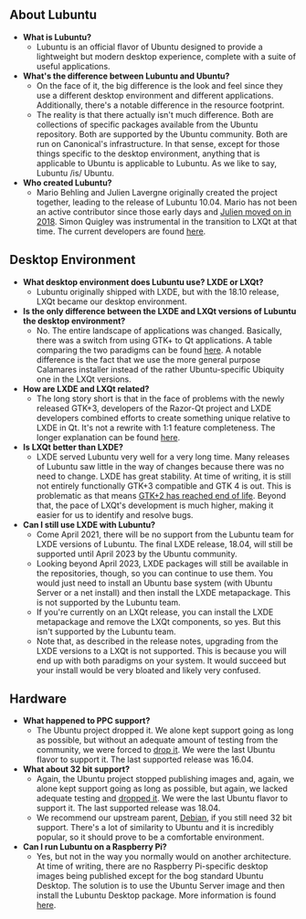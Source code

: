 About Lubuntu
-------------

 * **What is Lubuntu?**
   * Lubuntu is an official flavor of Ubuntu designed to provide a lightweight but modern desktop experience, complete with a suite of useful applications.
 * **What's the difference between Lubuntu and Ubuntu?**
   * On the face of it, the big difference is the look and feel since they use a different desktop environment and different applications. Additionally, there's a notable difference in the resource footprint.
   * The reality is that there actually isn't much difference. Both are collections of specific packages available from the Ubuntu repository. Both are supported by the Ubuntu community. Both are run on Canonical's infrastructure. In that sense, except for those things specific to the desktop environment, anything that is applicable to Ubuntu is applicable to Lubuntu. As we like to say, Lubuntu /is/ Ubuntu.
 * **Who created Lubuntu?**
   * Mario Behling and Julien Lavergne originally created the project together, leading to the release of Lubuntu 10.04. Mario has not been an active contributor since those early days and [Julien moved on in 2018](https://lists.ubuntu.com/archives/lubuntu-devel/2018-May/001181.html). Simon Quigley was instrumental in the transition to LXQt at that time. The current developers are found [here](https://launchpad.net/~lubuntu-dev/+members#active).

Desktop Environment
-------------------

 * **What desktop environment does Lubuntu use? LXDE or LXQt?**
   * Lubuntu originally shipped with LXDE, but with the 18.10 release, LXQt became our desktop environment.
 * **Is the only difference between the LXDE and LXQt versions of Lubuntu the desktop environment?**
   * No. The entire landscape of applications was changed. Basically, there was a switch from using GTK+ to Qt applications. A table comparing the two paradigms can be found [here](https://git.lubuntu.me/lubuntu-wiki/wiki/wiki/Bugs). A notable difference is the fact that we use the more general purpose Calamares installer instead of the rather Ubuntu-specific Ubiquity one in the LXQt versions.
 * **How are LXDE and LXQt related?**
   * The long story short is that in the face of problems with the newly released GTK+3, developers of the Razor-Qt project and LXDE developers combined efforts to create something unique relative to LXDE in Qt. It's not a rewrite with 1:1 feature completeness. The longer explanation can be found [here](https://github.com/lxqt/lxqt/wiki/History).
 * **Is LXQt better than LXDE?**
   * LXDE served Lubuntu very well for a very long time. Many releases of Lubuntu saw little in the way of changes because there was no need to change. LXDE has great stability. At time of writing, it is still not entirely functionally GTK+3 compatible and GTK 4 is out. This is problematic as that means [GTK+2 has reached end of life](https://blog.gtk.org/2020/12/16/gtk-4-0/). Beyond that, the pace of LXQt's development is much higher, making it easier for us to identify and resolve bugs.
 * **Can I still use LXDE with Lubuntu?**
   * Come April 2021, there will be no support from the Lubuntu team for LXDE versions of Lubuntu. The final LXDE release, 18.04, will still be supported until April 2023 by the Ubuntu community. 
   * Looking beyond April 2023, LXDE packages will still be available in the repositories, though, so you can continue to use them. You would just need to install an Ubuntu base system (with Ubuntu Server or a net install) and then install the LXDE metapackage. This is not supported by the Lubuntu team.
   * If you're currently on an LXQt release, you can install the LXDE metapackage and remove the LXQt components, so yes. But this isn't supported by the Lubuntu team.
   * Note that, as described in the release notes, upgrading from the LXDE versions to a LXQt is not supported. This is because you will end up with both paradigms on your system. It would succeed but your install would be very bloated and likely very confused.

Hardware
--------

 * **What happened to PPC support?**
   * The Ubuntu project dropped it. We alone kept support going as long as possible, but without an adequate amount of testing from the community, we were forced to [drop it](https://lists.ubuntu.com/archives/lubuntu-devel/2017-February/000970.html). We were the last Ubuntu flavor to support it. The last supported release was 16.04.
 * **What about 32 bit support?**
   * Again, the Ubuntu project stopped publishing images and, again, we alone kept support going as long as possible, but again, we lacked adequate testing and [dropped it](https://lubuntu.me/sunsetting-i386/). We were the last Ubuntu flavor to support it. The last supported release was 18.04.
   * We recommend our upstream parent, [Debian](https://www.debian.org/), if you still need 32 bit support. There's a lot of similarity to Ubuntu and it is incredibly popular, so it should prove to be a comfortable environment.
 * **Can I run Lubuntu on a Raspberry Pi?**
   * Yes, but not in the way you normally would on another architecture. At time of writing, there are no Raspberry Pi-specific desktop images being published except for the bog standard Ubuntu Desktop. The solution is to use the Ubuntu Server image and then install the Lubuntu Desktop package. More information is found [here](https://discourse.lubuntu.me/t/raspberry-pi-installation/2050/2).
